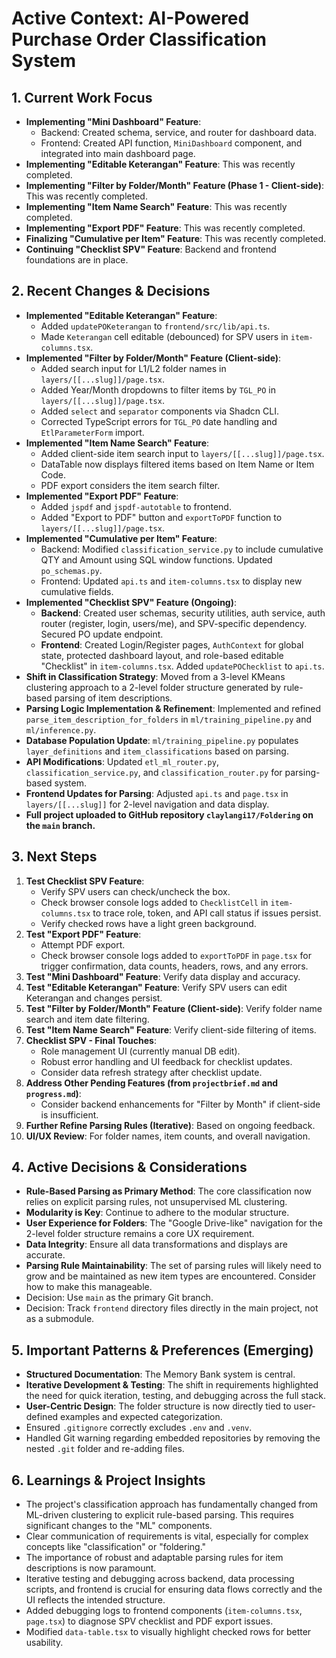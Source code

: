 # Active Context: AI-Powered Purchase Order Classification System

## 1. Current Work Focus
- **Implementing "Mini Dashboard" Feature**:
    - Backend: Created schema, service, and router for dashboard data.
    - Frontend: Created API function, `MiniDashboard` component, and integrated into main dashboard page.
- **Implementing "Editable Keterangan" Feature**: This was recently completed.
- **Implementing "Filter by Folder/Month" Feature (Phase 1 - Client-side)**: This was recently completed.
- **Implementing "Item Name Search" Feature**: This was recently completed.
- **Implementing "Export PDF" Feature**: This was recently completed.
- **Finalizing "Cumulative per Item" Feature**: This was recently completed.
- **Continuing "Checklist SPV" Feature**: Backend and frontend foundations are in place.

## 2. Recent Changes & Decisions
- **Implemented "Editable Keterangan" Feature**:
    - Added `updatePOKeterangan` to `frontend/src/lib/api.ts`.
    - Made `Keterangan` cell editable (debounced) for SPV users in `item-columns.tsx`.
- **Implemented "Filter by Folder/Month" Feature (Client-side)**:
    - Added search input for L1/L2 folder names in `layers/[[...slug]]/page.tsx`.
    - Added Year/Month dropdowns to filter items by `TGL_PO` in `layers/[[...slug]]/page.tsx`.
    - Added `select` and `separator` components via Shadcn CLI.
    - Corrected TypeScript errors for `TGL_PO` date handling and `EtlParameterForm` import.
- **Implemented "Item Name Search" Feature**:
    - Added client-side item search input to `layers/[[...slug]]/page.tsx`.
    - DataTable now displays filtered items based on Item Name or Item Code.
    - PDF export considers the item search filter.
- **Implemented "Export PDF" Feature**:
    - Added `jspdf` and `jspdf-autotable` to frontend.
    - Added "Export to PDF" button and `exportToPDF` function to `layers/[[...slug]]/page.tsx`.
- **Implemented "Cumulative per Item" Feature**:
    - Backend: Modified `classification_service.py` to include cumulative QTY and Amount using SQL window functions. Updated `po_schemas.py`.
    - Frontend: Updated `api.ts` and `item-columns.tsx` to display new cumulative fields.
- **Implemented "Checklist SPV" Feature (Ongoing)**:
    - **Backend**: Created user schemas, security utilities, auth service, auth router (register, login, users/me), and SPV-specific dependency. Secured PO update endpoint.
    - **Frontend**: Created Login/Register pages, `AuthContext` for global state, protected dashboard layout, and role-based editable "Checklist" in `item-columns.tsx`. Added `updatePOChecklist` to `api.ts`.
- **Shift in Classification Strategy**: Moved from a 3-level KMeans clustering approach to a 2-level folder structure generated by rule-based parsing of item descriptions.
- **Parsing Logic Implementation & Refinement**: Implemented and refined `parse_item_description_for_folders` in `ml/training_pipeline.py` and `ml/inference.py`.
- **Database Population Update**: `ml/training_pipeline.py` populates `layer_definitions` and `item_classifications` based on parsing.
- **API Modifications**: Updated `etl_ml_router.py`, `classification_service.py`, and `classification_router.py` for parsing-based system.
- **Frontend Updates for Parsing**: Adjusted `api.ts` and `page.tsx` in `layers/[[...slug]]` for 2-level navigation and data display.
- **Full project uploaded to GitHub repository `claylangi17/Foldering` on the `main` branch.**

## 3. Next Steps
1.  **Test Checklist SPV Feature**: 
    *   Verify SPV users can check/uncheck the box.
    *   Check browser console logs added to `ChecklistCell` in `item-columns.tsx` to trace role, token, and API call status if issues persist.
    *   Verify checked rows have a light green background.
2.  **Test "Export PDF" Feature**:
    *   Attempt PDF export.
    *   Check browser console logs added to `exportToPDF` in `page.tsx` for trigger confirmation, data counts, headers, rows, and any errors.
3.  **Test "Mini Dashboard" Feature**: Verify data display and accuracy.
4.  **Test "Editable Keterangan" Feature**: Verify SPV users can edit Keterangan and changes persist.
5.  **Test "Filter by Folder/Month" Feature (Client-side)**: Verify folder name search and item date filtering.
6.  **Test "Item Name Search" Feature**: Verify client-side filtering of items.
7.  **Checklist SPV - Final Touches**:
    -   Role management UI (currently manual DB edit).
    -   Robust error handling and UI feedback for checklist updates.
    -   Consider data refresh strategy after checklist update.
8.  **Address Other Pending Features (from `projectbrief.md` and `progress.md`)**:
    -   Consider backend enhancements for "Filter by Month" if client-side is insufficient.
9.  **Further Refine Parsing Rules (Iterative)**: Based on ongoing feedback.
10. **UI/UX Review**: For folder names, item counts, and overall navigation.

## 4. Active Decisions & Considerations
- **Rule-Based Parsing as Primary Method**: The core classification now relies on explicit parsing rules, not unsupervised ML clustering.
- **Modularity is Key**: Continue to adhere to the modular structure.
- **User Experience for Folders**: The "Google Drive-like" navigation for the 2-level folder structure remains a core UX requirement.
- **Data Integrity**: Ensure all data transformations and displays are accurate.
- **Parsing Rule Maintainability**: The set of parsing rules will likely need to grow and be maintained as new item types are encountered. Consider how to make this manageable.
- Decision: Use `main` as the primary Git branch.
- Decision: Track `frontend` directory files directly in the main project, not as a submodule.

## 5. Important Patterns & Preferences (Emerging)
- **Structured Documentation**: The Memory Bank system is central.
- **Iterative Development & Testing**: The shift in requirements highlighted the need for quick iteration, testing, and debugging across the full stack.
- **User-Centric Design**: The folder structure is now directly tied to user-defined examples and expected categorization.
- Ensured `.gitignore` correctly excludes `.env` and `.venv`.
- Handled Git warning regarding embedded repositories by removing the nested `.git` folder and re-adding files.

## 6. Learnings & Project Insights
- The project's classification approach has fundamentally changed from ML-driven clustering to explicit rule-based parsing. This requires significant changes to the "ML" components.
- Clear communication of requirements is vital, especially for complex concepts like "classification" or "foldering."
- The importance of robust and adaptable parsing rules for item descriptions is now paramount.
- Iterative testing and debugging across backend, data processing scripts, and frontend is crucial for ensuring data flows correctly and the UI reflects the intended structure.
- Added debugging logs to frontend components (`item-columns.tsx`, `page.tsx`) to diagnose SPV checklist and PDF export issues.
- Modified `data-table.tsx` to visually highlight checked rows for better usability.
